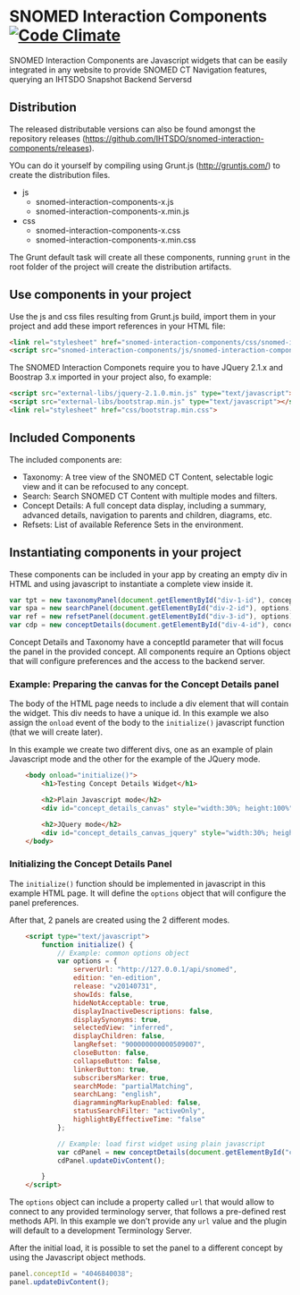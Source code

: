 # SNOMED Interaction Components [![Code Climate](https://codeclimate.com/github/IHTSDO/snomed-interaction-components/badges/gpa.svg)](https://codeclimate.com/github/IHTSDO/snomed-interaction-components)

SNOMED Interaction Components are Javascript widgets that can be easily integrated in any website to provide SNOMED CT Navigation features, querying an IHTSDO Snapshot Backend Serversd

## Distribution
The released distributable versions can also be found amongst the repository releases (<https://github.com/IHTSDO/snomed-interaction-components/releases>).

YOu can do it yourself by compiling using Grunt.js (<http://gruntjs.com/>) to create the distribution files. 
- js
  - snomed-interaction-components-x.js
  - snomed-interaction-components-x.min.js
- css
  - snomed-interaction-components-x.css
  - snomed-interaction-components-x.min.css

The Grunt default task will create all these components, running `grunt` in the root folder of the project will create the distribution artifacts.

## Use components in your project

Use the js and css files resulting from Grunt.js build, import them in your project and add these import references in your HTML file:

```html
<link rel="stylesheet" href="snomed-interaction-components/css/snomed-interaction-components-1.19.0.min.css">
<script src="snomed-interaction-components/js/snomed-interaction-components-1.19.0.min.js"></script>
```

The SNOMED Interaction Componets require you to have JQuery 2.1.x and Boostrap 3.x imported in your project also, fo example:

```html
<script src="external-libs/jquery-2.1.0.min.js" type="text/javascript"></script>
<script src="external-libs/bootstrap.min.js" type="text/javascript"></script>
<link rel="stylesheet" href="css/bootstrap.min.css">
```

## Included Components

The included components are:

- Taxonomy: A tree view of the SNOMED CT Content, selectable logic view and it can be refocused to any concept.
- Search: Search SNOMED CT Content with multiple modes and filters.
- Concept Details: A full concept data display, including a summary, advanced details, navigation to parents and children, diagrams, etc.
- Refsets: List of available Reference Sets in the environment.

## Instantiating components in your project

These components can be included in your app by creating an empty div in HTML and using javascript to instantiate a complete view inside it.

```javascript
var tpt = new taxonomyPanel(document.getElementById("div-1-id"), conceptId, options);
var spa = new searchPanel(document.getElementById("div-2-id"), options);
var ref = new refsetPanel(document.getElementById("div-3-id"), options);
var cdp = new conceptDetails(document.getElementById("div-4-id"), conceptId, options);
```

Concept Details and Taxonomy have a conceptId parameter that will focus the panel in the provided concept. All components require an Options object that will configure preferences and the access to the backend server.

### Example: Preparing the canvas for the Concept Details panel

The body of the HTML page needs to include a div element that will contain the widget. This div needs to have a unique id. In this example we also assign the `onload` event of the body to the `initialize()` javascript function (that we will create later).

In this example we create two different divs, one as an example of plain Javascript mode and the other for the example of the JQuery mode.

```html
    <body onload="initialize()">
        <h1>Testing Concept Details Widget</h1>

        <h2>Plain Javascript mode</h2>
        <div id="concept_details_canvas" style="width:30%; height:100%"></div>

        <h2>JQuery mode</h2>
        <div id="concept_details_canvas_jquery" style="width:30%; height:100%"></div>
    </body>
```

### Initializing the Concept Details Panel

The `initialize()` function should be implemented in javascript in this example HTML page. It will define the `options` object that will configure the panel preferences.

After that, 2 panels are created using the 2 different modes.

```html
    <script type="text/javascript">
        function initialize() {
            // Example: common options object
            var options = {
                serverUrl: "http://127.0.0.1/api/snomed",
                edition: "en-edition",
                release: "v20140731",
                showIds: false,
                hideNotAcceptable: true,
                displayInactiveDescriptions: false,
                displaySynonyms: true,
                selectedView: "inferred",
                displayChildren: false,
                langRefset: "900000000000509007",
                closeButton: false,
                collapseButton: false,
                linkerButton: true,
                subscribersMarker: true,
                searchMode: "partialMatching",
                searchLang: "english",
                diagrammingMarkupEnabled: false,
                statusSearchFilter: "activeOnly",
                highlightByEffectiveTime: "false"
            };

            // Example: load first widget using plain javascript
            var cdPanel = new conceptDetails(document.getElementById("concept_details_canvas"), "404684003", options);
            cdPanel.updateDivContent();

        }
    </script>
```

The `options` object can include a property called `url` that would allow to connect to any provided terminology server, that follows a pre-defined rest methods API. In this example we don't provide any `url` value and the plugin will default to a development Terminology Server.

After the initial load, it is possible to set the panel to a different concept by using the Javascript object methods.

```javascript
panel.conceptId = "4046840038";
panel.updateDivContent();
```
